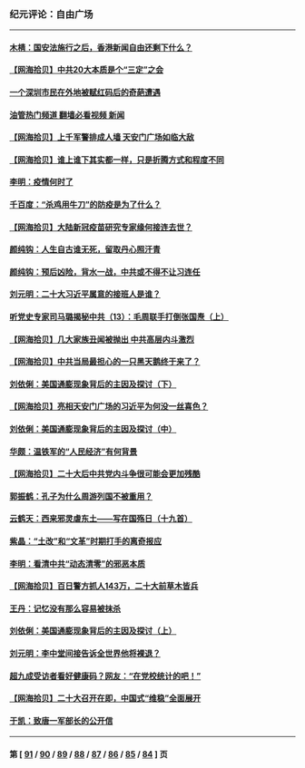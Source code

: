 ### 纪元评论：自由广场
---
#### [木棈：国安法施行之后，香港新闻自由还剩下什么？](../../pages/nsc993/n13844393.md?10150330) 
#### [【网海拾贝】中共20大本质是个“三定”之会](../../pages/nsc993/n13843708.md?10150330) 
#### [一个深圳市民在外地被赋红码后的奇葩遭遇](../../pages/nsc993/n13843303.md?10150330) 
#### [油管热门频道 翻墙必看视频 新闻](ok?10150330)
#### [【网海拾贝】上千军警排成人墙 天安门广场如临大敌](../../pages/nsc993/n13842741.md?10150330) 
#### [【网海拾贝】谁上谁下其实都一样，只是折腾方式和程度不同](../../pages/nsc993/n13841688.md?10150330) 
#### [李明：疫情何时了](../../pages/nsc993/n13841552.md?10150330) 
#### [千百度：“杀鸡用牛刀”的防疫是为了什么？](../../pages/nsc993/n13841280.md?10150330) 
#### [【网海拾贝】大陆新冠疫苗研究专家缘何接连去世？](../../pages/nsc993/n13840897.md?10150330) 
#### [颜纯钩：人生自古谁无死，留取丹心照汗青](../../pages/nsc993/n13840525.md?10150330) 
#### [颜纯钩：预后凶险，背水一战，中共或不得不让习连任](../../pages/nsc993/n13840503.md?10150330) 
#### [刘元明：二十大习近平属意的接班人是谁？](../../pages/nsc993/n13840433.md?10150330) 
#### [听党史专家司马璐揭秘中共（13）：毛周联手打倒张国焘（上）](../../pages/nsc993/n13839929.md?10150330) 
#### [【网海拾贝】几大家族丑闻被抛出 中共高层内斗激烈](../../pages/nsc993/n13839902.md?10150330) 
#### [【网海拾贝】中共当局最担心的一只黑天鹅终于来了？](../../pages/nsc993/n13838947.md?10150330) 
#### [刘依俐：美国通膨现象背后的主因及探讨（下）](../../pages/nsc993/n13839273.md?10150330) 
#### [【网海拾贝】亮相天安门广场的习近平为何没一丝喜色？](../../pages/nsc993/n13838591.md?10150330) 
#### [刘依俐：美国通膨现象背后的主因及探讨（中）](../../pages/nsc993/n13838520.md?10150330) 
#### [华颇：温铁军的“人民经济”有何背景](../../pages/nsc993/n13838276.md?10150330) 
#### [【网海拾贝】二十大后中共党内斗争很可能会更加残酷](../../pages/nsc993/n13837774.md?10150330) 
#### [郭振鹤：孔子为什么周游列国不被重用？](../../pages/nsc993/n13837726.md?10150330) 
#### [云鹤天：西来邪灵虐东土——写在国殇日（十九首）](../../pages/nsc993/n13837707.md?10150330) 
#### [紫晶：“土改”和“文革”时期打手的离奇报应](../../pages/nsc993/n13837632.md?10150330) 
#### [李明：看清中共“动态清零”的邪恶本质](../../pages/nsc993/n13837504.md?10150330) 
#### [【网海拾贝】百日警方抓人143万，二十大前草木皆兵](../../pages/nsc993/n13837138.md?10150330) 
#### [王丹：记忆没有那么容易被抹杀](../../pages/nsc993/n13837054.md?10150330) 
#### [刘依俐：美国通膨现象背后的主因及探讨（上）](../../pages/nsc993/n13836940.md?10150330) 
#### [刘元明：李中堂间接告诉全世界他将裸退？](../../pages/nsc993/n13836840.md?10150330) 
#### [超九成受访者看好健康码？网友：“在党校统计的吧！”](../../pages/nsc993/n13836617.md?10150330) 
#### [【网海拾贝】二十大召开在即，中国式“维稳”全面展开](../../pages/nsc993/n13836321.md?10150330) 
#### [于凯：致唐一军部长的公开信](../../pages/nsc993/n13836331.md?10150330) 

---
#### 第 [ [91](./91.md?10150330) / [90](./90.md?10150330) / [89](./89.md?10150330) / [88](./88.md?10150330) / [87](./87.md?10150330) / [86](./86.md?10150330) / [85](./85.md?10150330) / [84](./84.md?10150330) ] 页
